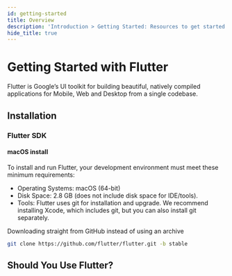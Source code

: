 ```yaml
---
id: getting-started
title: Overview
description: 'Introduction > Getting Started: Resources to get started learning and using Redux'
hide_title: true
---
```


# Getting Started with Flutter

Flutter is Google’s UI toolkit for building beautiful, natively compiled applications for Mobile, Web and Desktop from a single codebase.

## Installation

### Flutter SDK

#### macOS install

To install and run Flutter, your development environment must meet these minimum requirements:

- Operating Systems: macOS (64-bit)
- Disk Space: 2.8 GB (does not include disk space for IDE/tools).
- Tools: Flutter uses git for installation and upgrade. We recommend installing Xcode, which includes git, but you can also install git separately.
  
Downloading straight from GitHub instead of using an archive

```bash
git clone https://github.com/flutter/flutter.git -b stable
```

## Should You Use Flutter?

